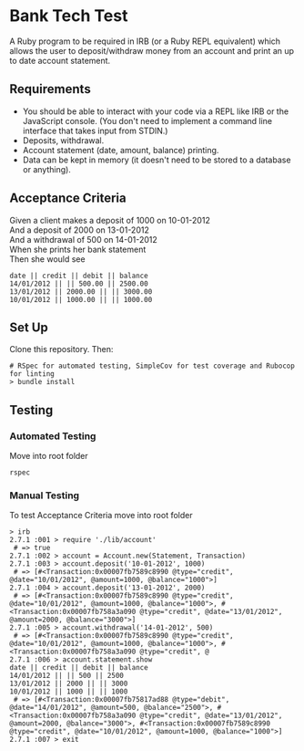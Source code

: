 # Bank Tech Test

A Ruby program to be required in IRB (or a Ruby REPL equivalent) which allows the user to deposit/withdraw money from an account and print an up to date account statement.

## Requirements

- You should be able to interact with your code via a REPL like IRB or the JavaScript console. (You don't need to implement a command line interface that takes input from STDIN.)
- Deposits, withdrawal.
- Account statement (date, amount, balance) printing.
- Data can be kept in memory (it doesn't need to be stored to a database or anything).

## Acceptance Criteria

Given a client makes a deposit of 1000 on 10-01-2012<br>
And a deposit of 2000 on 13-01-2012<br>
And a withdrawal of 500 on 14-01-2012<br>
When she prints her bank statement<br>
Then she would see
```
date || credit || debit || balance
14/01/2012 || || 500.00 || 2500.00
13/01/2012 || 2000.00 || || 3000.00
10/01/2012 || 1000.00 || || 1000.00
```

## Set Up

Clone this repository. Then:
```
# RSpec for automated testing, SimpleCov for test coverage and Rubocop for linting
> bundle install
```

## Testing

### Automated Testing
Move into root folder
```
rspec
```
### Manual Testing
To test Acceptance Criteria move into root folder
```
> irb
2.7.1 :001 > require './lib/account'
 # => true 
2.7.1 :002 > account = Account.new(Statement, Transaction)
2.7.1 :003 > account.deposit('10-01-2012', 1000)
 # => [#<Transaction:0x00007fb7589c8990 @type="credit", @date="10/01/2012", @amount=1000, @balance="1000">]
2.7.1 :004 > account.deposit('13-01-2012', 2000)
 # => [#<Transaction:0x00007fb7589c8990 @type="credit", @date="10/01/2012", @amount=1000, @balance="1000">, #<Transaction:0x00007fb758a3a090 @type="credit", @date="13/01/2012", @amount=2000, @balance="3000">]
2.7.1 :005 > account.withdrawal('14-01-2012', 500)
 # => [#<Transaction:0x00007fb7589c8990 @type="credit", @date="10/01/2012", @amount=1000, @balance="1000">, #<Transaction:0x00007fb758a3a090 @type="credit", @
2.7.1 :006 > account.statement.show
date || credit || debit || balance
14/01/2012 || || 500 || 2500
13/01/2012 || 2000 || || 3000
10/01/2012 || 1000 || || 1000
 # => [#<Transaction:0x00007fb75817ad88 @type="debit", @date="14/01/2012", @amount=500, @balance="2500">, #<Transaction:0x00007fb758a3a090 @type="credit", @date="13/01/2012", @amount=2000, @balance="3000">, #<Transaction:0x00007fb7589c8990 @type="credit", @date="10/01/2012", @amount=1000, @balance="1000">]
2.7.1 :007 > exit
```
